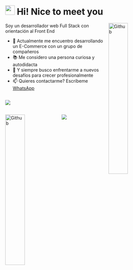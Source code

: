 ### <h1><img src="https://emojis.slackmojis.com/emojis/images/1531849430/4246/blob-sunglasses.gif?1531849430" width="30"/> Hi! Nice to meet you

<img width="35%" align="right" alt="Github" src="https://user-images.githubusercontent.com/24864482/111586408-c8dd8a80-878e-11eb-94c8-483e2962a667.gif" />

Soy un desarrollador web Full Stack con orientación al Front End

- 🔭 Actualmente me encuentro desarrollando un E-Commerce con un grupo de compañeros
- 📚 Me considero una persona curiosa y autodidacta
- 👯 Y siempre busco enfrentarme a nuevos desafíos para crecer profesionalmente
- 📫 Quieres contactarme? Escríbeme [WhatsApp](https://wa.me/5493492587791)

##

  <img align="center" src="https://github-readme-stats.vercel.app/api?username=lauty95&theme=chartreuse-dark&show_icons=true" />

##


  <div style="align: center;">
    <img align="rigth" src="https://github-readme-stats.vercel.app/api/top-langs/?username=lauty95&theme=chartreuse-dark&layout=compact" />
    <img width="35%" align="left" alt="Github" src="https://c.tenor.com/UttC4AITYR4AAAAd/full-stack-developer.gif" />
  </div>
  
##

  
